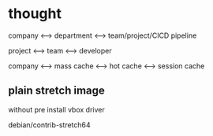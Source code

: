 # thought

company <--> department <--> team/project/CICD pipeline

project <--> team <--> developer

company <--> mass cache <--> hot cache <--> session cache

## plain stretch image

without pre install vbox driver

debian/contrib-stretch64
